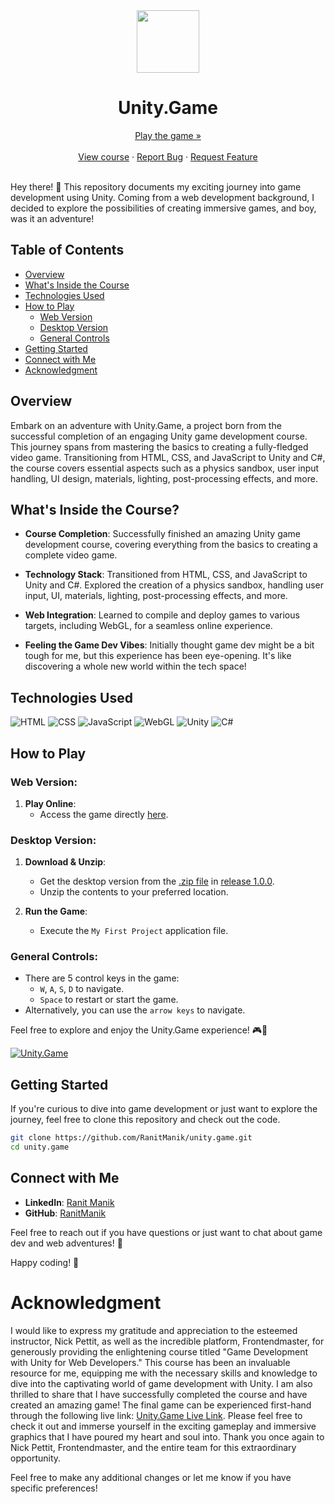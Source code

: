 <div align="center"> 
  <img width="100px" src="https://i.redd.it/tu3gt6ysfxq71.png">
  <h1>Unity.Game</h1>
  <a href="https://ranitmanik.github.io/unity.game/">Play the game »</a>
  <br >
    <br>
  <a href="https://frontendmasters.com/courses/unity/">View course</a>
  ·
  <a href=".github/ISSUE_TEMPLATE/bug_report.md">Report Bug</a>
  ·
  <a href=".github/ISSUE_TEMPLATE/feature_request.md">Request Feature</a>
</div>
<br>

Hey there! 👋 This repository documents my exciting journey into game development using Unity. Coming from a web development background, I decided to explore the possibilities of creating immersive games, and boy, was it an adventure!

## Table of Contents

- [Overview](#overview)
- [What's Inside the Course](#whats-inside-the-course)
- [Technologies Used](#technologies-used)
- [How to Play](#how-to-play)
  - [Web Version](#web-version)
  - [Desktop Version](#desktop-version)
  - [General Controls](#general-controls)
- [Getting Started](#getting-started)
- [Connect with Me](#connect-with-me)
- [Acknowledgment](#acknowledgment)


## Overview
Embark on an adventure with Unity.Game, a project born from the successful completion of an engaging Unity game development course. This journey spans from mastering the basics to creating a fully-fledged video game. Transitioning from HTML, CSS, and JavaScript to Unity and C#, the course covers essential aspects such as a physics sandbox, user input handling, UI design, materials, lighting, post-processing effects, and more.

## What's Inside the Course?

- **Course Completion**: Successfully finished an amazing Unity game development course, covering everything from the basics to creating a complete video game.

- **Technology Stack**: Transitioned from HTML, CSS, and JavaScript to Unity and C#. Explored the creation of a physics sandbox, handling user input, UI, materials, lighting, post-processing effects, and more.

- **Web Integration**: Learned to compile and deploy games to various targets, including WebGL, for a seamless online experience.

- **Feeling the Game Dev Vibes**: Initially thought game dev might be a bit tough for me, but this experience has been eye-opening. It's like discovering a whole new world within the tech space!


## Technologies Used

![HTML](https://img.shields.io/badge/HTML5-E34F26?style=for-the-badge&logo=html5&logoColor=white) ![CSS](https://img.shields.io/badge/CSS3-1572B6?style=for-the-badge&logo=css3&logoColor=white) ![JavaScript](https://img.shields.io/badge/JavaScript-F7DF1E?style=for-the-badge&logo=javascript&logoColor=black) ![WebGL](https://img.shields.io/badge/WebGL-990066?style=for-the-badge&logo=webgl&logoColor=white) ![Unity](https://img.shields.io/badge/Unity-000000?style=for-the-badge&logo=unity&logoColor=white) ![C#](https://img.shields.io/badge/C%23-239120?style=for-the-badge&logo=c-sharp&logoColor=white) 


## How to Play

### Web Version:

1. **Play Online**:
   - Access the game directly [here](https://ranitmanik.github.io/unity.game/).

### Desktop Version:

1. **Download & Unzip**:
   - Get the desktop version from the [.zip file](https://github.com/RanitManik/unity.game/releases/download/v1.0.0/My.First.project.zip) in [release 1.0.0](https://github.com/RanitManik/unity.game/releases/tag/v1.0.0).
   - Unzip the contents to your preferred location.

2. **Run the Game**:
   - Execute the `My First Project` application file.

### General Controls:

- There are 5 control keys in the game:
  - `W`, `A`, `S`, `D` to navigate.
  - `Space` to restart or start the game.
- Alternatively, you can use the `arrow keys` to navigate.

Feel free to explore and enjoy the Unity.Game experience! 🎮🚀

[![Unity.Game](https://github.com/RanitManik/unity.game/assets/138437760/969a3f72-a5f2-4224-84f0-c1d36850c480)](https://ranitmanik.github.io/unity.game/)


## Getting Started

If you're curious to dive into game development or just want to explore the journey, feel free to clone this repository and check out the code.

```bash
git clone https://github.com/RanitManik/unity.game.git
cd unity.game
```

## Connect with Me

- **LinkedIn**: [Ranit Manik](https://www.linkedin.com/in/ranit-manik/)
- **GitHub**: [RanitManik](https://github.com/RanitManik)

Feel free to reach out if you have questions or just want to chat about game dev and web adventures! 🚀

Happy coding! 🎉


# Acknowledgment 

I would like to express my gratitude and appreciation to the esteemed instructor, Nick Pettit, as well as the incredible platform, Frontendmaster, for generously providing the enlightening course titled "Game Development with Unity for Web Developers." This course has been an invaluable resource for me, equipping me with the necessary skills and knowledge to dive into the captivating world of game development with Unity. I am also thrilled to share that I have successfully completed the course and have created an amazing game! The final game can be experienced first-hand through the following live link: [Unity.Game Live Link](https://ranitmanik.github.io/unity.game/). Please feel free to check it out and immerse yourself in the exciting gameplay and immersive graphics that I have poured my heart and soul into. Thank you once again to Nick Pettit, Frontendmaster, and the entire team for this extraordinary opportunity.

Feel free to make any additional changes or let me know if you have specific preferences!
